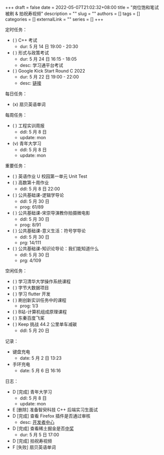 +++ 
draft = false
date = 2022-05-07T21:02:32+08:00
title = "岗位饱和笔试被刷 & 拍祝寿视频"
description = ""
slug = ""
authors = []
tags = []
categories = []
externalLink = ""
series = []
+++

定时任务：
- ( ) C++ 考试
    - dur: 5 月 14 日 19:00 - 20:30
- ( ) 形式与政策考试
    - dur: 5 月 24 日 16:15 - 18:05
    - desc: 学习通平台考试
- ( ) Google Kick Start Round C 2022
    - dur: 5 月 22 日 19:00 - 22:00
    - desc: [链接](https://codingcompetitions.withgoogle.com/kickstart)

每日任务：
- (x) 扇贝英语单词

每周任务：
- ( ) 工程实训周报
    - ddl: 5 月 8 日
    - update: mon
- (v) 青年大学习
    - ddl: 5 月 8 日
    - update: mon

重要任务：
- ( ) 英语作业 U 校园第一单元 Unit Test
- ( ) 高数第十周作业
    - ddl: 5 月 8 日 22:00
- ( ) 公共基础课-逻辑学导论
    - ddl: 5 月 30 日
    - prog: 61/89
- ( ) 公共基础课-宋崇导演教你拍摄微电影
    - ddl: 5 月 30 日
    - prog: 8/91
- ( ) 公共基础课-意义生活：符号学导论
    - ddl: 5 月 30 日
    - prg: 14/111
- ( ) 公共基础课-知识论导论：我们能知道什么
    - ddl: 5 月 30 日
    - prg: 4/109

空闲任务：
- ( ) 学习清华大学操作系统课程
- ( ) 字节大数据项目
- ( ) 学习 flutter 开发
- ( ) 刷创新实训任务中的课程
    - prog: 1/3
- ( ) B站-计算机组成原理课程
- ( ) 东秦百度飞桨
- ( ) Keep 挑战 44.2 公里单车减碳
    - ddl: 5 月 20 日

记录：
- 键盘充电
  - date: 5 月 2 日 13:23
- 手环充电
  - date: 5 月 6 日 16:16

日志：
- D [完成] 青年大学习
    - ddl: 5 月 8 日
    - update: mon
- E [删除] 准备智臾科技 C++ 后端实习生面试
- D [完成] 查看 Firefox 插件是否通过审核
  - desc: [开发者中心](https://addons.mozilla.org/zh-CN/developers/addons)
- D [完成] 查看稀土掘金是否[中奖](https://forum.juejin.cn/hackathon/post/7083357697478754335)
    - dur: 5 月 5 日 17:00
- D [完成] 拍祝寿视频
- F [失败] 扇贝英语单词
